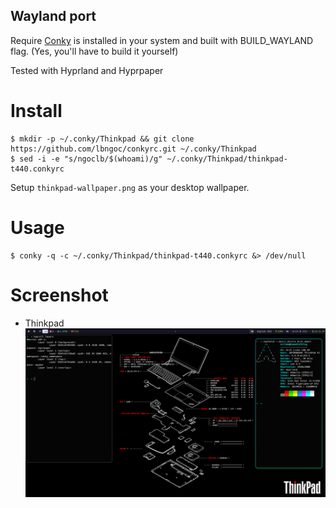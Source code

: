 ## Wayland port

Require [Conky](https://github.com/brndnmtthws/conky) is installed in your system and built with BUILD_WAYLAND flag. (Yes, you'll have to build it yourself)

Tested with Hyprland and Hyprpaper

# Install

```
$ mkdir -p ~/.conky/Thinkpad && git clone https://github.com/lbngoc/conkyrc.git ~/.conky/Thinkpad
$ sed -i -e "s/ngoclb/$(whoami)/g" ~/.conky/Thinkpad/thinkpad-t440.conkyrc
```

Setup `thinkpad-wallpaper.png` as your desktop wallpaper.



# Usage

```
$ conky -q -c ~/.conky/Thinkpad/thinkpad-t440.conkyrc &> /dev/null
```

# Screenshot

- Thinkpad
![](screen.png)
